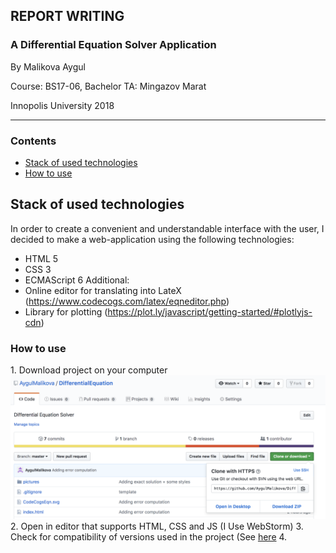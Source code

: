 ## REPORT WRITING

### A Differential Equation Solver Application

By Malikova Aygul

Course: BS17-06, Bachelor
TA: Mingazov Marat

Innopolis University
2018


---
### Contents
+ <a href="#stack">Stack of used technologies</a>
+ <a href="#usage">How to use</a>

<a name="stack">

## Stack of used technologies
</a>

In order to create a convenient and understandable interface with the user, I decided to make a web-application using the following technologies:
+ HTML 5
+ CSS 3
+ ECMAScript 6
Additional:
+ Online editor for translating into LateX (https://www.codecogs.com/latex/eqneditor.php)
+ Library for plotting (https://plot.ly/javascript/getting-started/#plotlyjs-cdn)

<a name="usage">

### How to use
</a>
1.  Download project on your computer

 <img src="pictures/download.png" alt="">
2. Open in editor that supports HTML, CSS and JS 
(I Use WebStorm)
3. Сheck for compatibility of versions used in the project
(See <a href="#stack">here</a>
4. 
